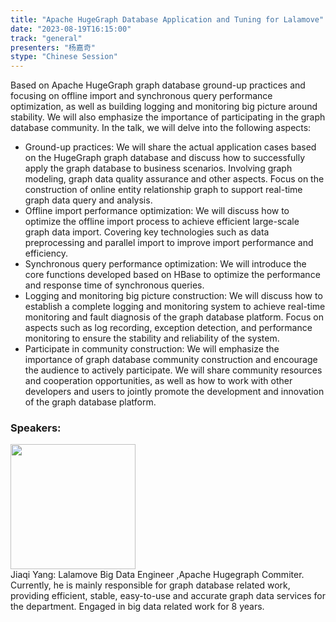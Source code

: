 ```yaml
---
title: "Apache HugeGraph Database Application and Tuning for Lalamove"
date: "2023-08-19T16:15:00" 
track: "general"
presenters: "杨嘉奇"
stype: "Chinese Session"
---
```

Based on Apache HugeGraph graph database ground-up practices and focusing on offline import and synchronous query performance optimization, as well as building logging and monitoring big picture around stability. We will also emphasize the importance of participating in the graph database community. In the talk, we will delve into the following aspects:
* Ground-up practices: We will share the actual application cases based on the HugeGraph graph database and discuss how to successfully apply the graph database to business scenarios. Involving graph modeling, graph data quality assurance and other aspects. Focus on the construction of online entity relationship graph to support real-time graph data query and analysis.
* Offline import performance optimization: We will discuss how to optimize the offline import process to achieve efficient large-scale graph data import. Covering key technologies such as data preprocessing and parallel import to improve import performance and efficiency.
* Synchronous query performance optimization: We will introduce the core functions developed based on HBase to optimize the performance and response time of synchronous queries.
* Logging and monitoring big picture construction: We will discuss how to establish a complete logging and monitoring system to achieve real-time monitoring and fault diagnosis of the graph database platform. Focus on aspects such as log recording, exception detection, and performance monitoring to ensure the stability and reliability of the system.
* Participate in community construction: We will emphasize the importance of graph database community construction and encourage the audience to actively participate. We will share community resources and cooperation opportunities, as well as how to work with other developers and users to jointly promote the development and innovation of the graph database platform.
 ### Speakers: 
 <img src="https://img.bagevent.com/resource/20230604/2332331710.jpeg" width="200" /><br>Jiaqi Yang: Lalamove Big Data Engineer ,Apache Hugegraph Commiter. Currently, he is mainly responsible for graph database related work, providing efficient, stable, easy-to-use and accurate graph data services for the department. Engaged in big data related work for 8 years.
 <br><br>